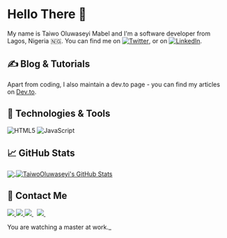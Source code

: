 # Hello There 👋

My name is Taiwo Oluwaseyi Mabel and I'm a software developer from Lagos, Nigeria 🇳🇬. You can find me on [![Twitter][1.1]][1],  or on [![LinkedIn][3.2]][3].

## &#x270d; Blog & Tutorials

Apart from coding, I also maintain a dev.to page - you can find my articles on [Dev.to](https://dev.to/oluwaseyii_t).

## 🔧 Technologies & Tools


![HTML5](https://img.shields.io/badge/html5-%23E34F26.svg?style=for-the-badge&logo=html5&logoColor=white) ![JavaScript](https://img.shields.io/badge/javascript-%23323330.svg?style=for-the-badge&logo=javascript&logoColor=%23F7DF1E)


## &#x1f4c8; GitHub Stats

<a href="https://github.com/TaiwoOluwaseyi/TaiwoOluwaseyi">
  <img align="center" src="https://github-readme-stats.vercel.app/api/top-langs/?username=TaiwoOluwaseyi&hide=java,html,tex&title_color=ffffff&text_color=c9cacc&icon_color=2bbc8a&bg_color=1d1f21&langs_count=3" />
</a>
<a href="https://github.com/TaiwoOluwaseyi/TaiwoOluwaseyi">
  <img align="center" src="https://github-readme-stats.vercel.app/api?username=TaiwoOluwaseyi&show_icons=true&line_height=27&count_private=true&title_color=ffffff&text_color=c9cacc&icon_color=2bbc8a&bg_color=1d1f21" alt="TaiwoOluwaseyi's GitHub Stats" />
</a>

<!-- Taiwo Uncomment and Change when you are ready -->
<!-- <a href="https://github.com/TaiwoOluwaseyi/flutter-ui-kits">
  <img align="center" src="https://github-readme-stats.vercel.app/api/pin/?username=TaiwoOluwaseyi&repo=flutter-ui-kits&title_color=ffffff&text_color=c9cacc&icon_color=2bbc8a&bg_color=1d1f21" />
</a>


<a href="https://github.com/TaiwoOluwaseyi//pangaea-frontend">
  <img align="center" src="https://github-readme-stats.vercel.app/api/pin/?username=TaiwoOluwaseyi&repo=pangaea-frontend&title_color=ffffff&text_color=c9cacc&icon_color=2bbc8a&bg_color=1d1f21" />
</a>   -->

## 🤝 Contact Me


<a href="https://api.whatsapp.com/send?phone=2349037704058&text=Hello%20Oluwaseyi,%20I%20got%20your%20contact%20from%20your%20Github%20profile" alt="Connect on Whatsapp"> 
    <img src="https://img.shields.io/badge/WHATSAPP-%2325D366.svg?&style=for-the-badge&logo=whatsapp&logoColor=white" /> 
</a>
<a href="https://twitter.com/Oluwaseyii_t" alt="Follow Me on Twitter"> 
    <img src="https://img.shields.io/badge/twitter-%231DA1F2.svg?&style=for-the-badge&logo=twitter&logoColor=white" />
</a>
<a href="https://www.linkedin.com/in/oluwaseyi-mabel-taiwo/" alt="Connect on LinkedIn"> 
  <img src="https://img.shields.io/badge/linkedin-%230077B5.svg?&style=for-the-badge&logo=linkedin&logoColor=white" />
</a>&nbsp;
<a href="mailto:seyitaiwo21@gmail.com">
  <img src="https://img.shields.io/badge/email me-%23D14836.svg?&style=for-the-badge&logo=gmail&logoColor=white" />
</a>&nbsp;&nbsp;

<!-- links to social media icons -->

<!-- icons with padding -->

[1.1]: http://i.imgur.com/tXSoThF.png (twitter icon with padding)
[2.1]: http://i.imgur.com/0o48UoR.png (github icon with padding)

<!-- icons without padding -->

[1.2]: http://i.imgur.com/wWzX9uB.png (twitter icon without padding)
[2.2]: http://i.imgur.com/9I6NRUm.png (github icon without padding)
[3.2]: https://raw.githubusercontent.com/MartinHeinz/MartinHeinz/master/linkedin-3-16.png (LinkedIn icon without padding)


<!-- links to your social media accounts -->

[1]: https://twitter.com/Oluwaseyii_t
[2]: https://github.com/TaiwoOluwaseyi
[3]: https://www.linkedin.com/in/oluwaseyi-mabel-taiwo/


 You are watching a master at work._

<!-- Resources -->
<!-- Icons: https://simpleicons.org/ -->
<!-- GitHub Stats: https://github.com/anuraghazra/github-readme-stats -->
<!-- Emojis: https://emojipedia.org/emoji/ -->
<!-- HTML Emojis: https://www.fileformat.info/index.htm -->
<!-- Shields: https://shields.io/ -->
<!-- Awesome GitHub Profile README: https://github.com/abhisheknaiidu/awesome-github-profile-readme -->
